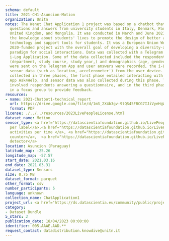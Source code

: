 ```yaml
---
schema: default
title: 2021-CH1-Asuncion-Motion
organization: Unitn
notes: The Wenet Chat Application 1 project was based on a chatbot that collected
  questions and answers from university students in Italy, Denmark, Paraguay, the
  United Kingdom, and Mongolia. It was conducted in March and June 2021 to improve
  the knowledge about students' lives to promote the design of better and more targeted
  technology and support tools for students. It was a European Union WeNet Horizon
  2020-funded project with the overall goal of developing a diversity-aware, machine-mediated
  paradigm for social interactions. Data was collected with a Telegram App and the
  i-Log Application. Some of the data collected included the respondent's career information
  (department, study course, study year,) and demographics (age, gender). Questions
  were sent on the Telegram App and user answers were recorded, the i-Log App recorded
  sensor data (such as location, accelerometer') from the user device. This data was
  collected in three phases, the first phase entailed interacting with the Telegram
  App Ask4Help, and sensor data was also collected during this phase. The second phase
  involved respondents answering a questionnaire, and in the third phase, they participated
  in a focus group to provide feedback.
resources:
- name: 2021-Chatbot1-technical_report
  url: https://drive.google.com/file/d/1m3_2X4b3gv-9tQS45FBCG7IJiVyeHgW3/view?usp=sharing
  format: PDF
license: ./../../resources/2023LivePeopleLicense.html
dataset_name: Motion
sensor_type: <a href="https://datascientiafoundation.github.io/LivePeople/datasets/2021-CH1-Asunci%C3%B3n-Activities%20Per%20Label/">activities
  per label</a>,<a href="https://datascientiafoundation.github.io/LivePeople/datasets/2021-CH1-Asunci%C3%B3n-Activities%20Per%20Time/">
  activities per time </a>, <a href="https://datascientiafoundation.github.io/LivePeople/datasets/2021-CH1-Asunci%C3%B3n-Step%20Counter%20Event/">step
  counter</a>,  <a href="https://datascientiafoundation.github.io/LivePeople/datasets/2021-CH1-Asunci%C3%B3n-Step%20Detector%20Event/">step
  detector</a>
location: Asuncion (Paraguay)
latitude_map: -25.26
longitude_map: -57.57
start_date: 2021.03.16
end_date: 2021.03.31
dataset_type: Sensors
size: 0.75 MB
dataset_format: parquet
other_format: csv
number_participants: 5
language: unknown
collection_name: ChatApplication1
project_url: <a href="https://ds.datascientia.eu/community/public/projects/dcfa089a-1394-4536-abce-0dc44d6aeebd">https://ds.datascientia.eu/community/public/projects/dcfa089a-1394-4536-abce-0dc44d6aeebd</a>
category:
- Dataset Bundle
5_stars: 3
publication_date: 18/04/2023 00:00:00
identifier: 005.AAAE.AAD.**
request_contact: datadistribution.knowdive@unitn.it
---
```


